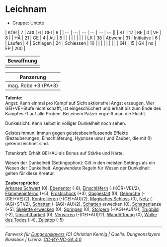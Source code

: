 # Leichnam  
- Gruppe: Untote  

| KÖR    | 7  | AGI      | 6  | GEI        | 9   |
| :-: | :-: | :-: | :-: | :-: | :-: ||
| ST     | 17 | BE       | 0  | VE         | 8   |
| HÄ     | 21 | GE       | 4  | AU         | 8   |
|        |    |          |    |            |     |
| LK     | 38 | Abwehr   | 31 | Initiative | 6   |
| Laufen | 4  | Schlagen | 24 | Schiessen  | 10  |
|        |    |          |    |            |     |
| GH     | 15 | GK       | no | EP         | 200 |


| Bewaffnung |
| --- |
|  |


| Panzerung |
| --- |
| mag. Robe +3 (PA+3) |


**Talente:**  
Angst: Kann einmal pro Kampf auf Sicht aktionsfrei Angst erzeugen. Wer GEI+VE+Stufe nicht schafft, ist eingeschüchert und erhält bis zum Ende des Kampfes -1 auf alle Proben. Bei einem Patzer ergreift man die Flucht.

Dunkelsicht: Kann selbst in völliger Dunkelheit noch sehen.

Geistesimmun: Immun gegen geistesbeeinflussende Effekte (Bezauberungen, Einschläferung, Hypnose usw.) und Zauber, die mit (!) gekennzeichnet sind.

Totenkraft: Erhält GEI+AU als Bonus auf Stärke und Härte.

Wesen der Dunkelheit (Settingoption): Gilt in den meisten Settings als ein Wesen der Dunkelheit. Angewendete Regeln für Wesen der Dunkelheit gelten für diese Kreatur.


**Zaubersprüche:**  
[Arkanes Schwert](/grw/zauber/arkanes-schwert.md) (0), [Ebenentor](/grw/zauber/ebenentor.md) (-8), [Einschläfern](/grw/zauber/einschlaefern.md) (-(KÖR+VE)/2), [Flammeninferno](/grw/zauber/flammeninferno.md) (+5), [Frostschock](/grw/zauber/frostschock.md) (+3), [Gasgestalt](/grw/zauber/gasgestalt.md) (0), [Gehorche](/grw/zauber/gehorche.md) (-(GEI+VE)/2), [Kontrollieren](/grw/zauber/kontrollieren.md) (-(GEI+AU)/2), [Magisches Schloss](/grw/zauber/magisches-schloss.md) (0), [Netz](/grw/zauber/netz.md) (-(AGI+ST)/2), [Schatten](/grw/zauber/schatten.md) (-(AGI+AU)/2), [Schatten](/grw/zauber/schatten.md) erwecken (0), [Schatten](/grw/zauber/schatten.md)lanze (+5), [Skelette erwecken](/grw/zauber/skelette-erwecken.md) (0), [Springen](/grw/zauber/springen.md) (0), [Stolpern](/grw/zauber/stolpern.md) (-(AGI+AU)/2), [Trugbild](/grw/zauber/trugbild.md) (-2), [Unsichtbarkeit](/grw/zauber/unsichtbarkeit.md) (0), [Verwirren](/grw/zauber/verwirren.md) (-(GEI+AU)/2), [Wandöffnung](/grw/zauber/wandoeffnung.md) (0), [Wolke des Todes](/grw/zauber/wolke-des-todes.md) (-4), [Zeitstop](/grw/zauber/zeitstop.md) (-5)




___
*Fanwerk für [Dungeonslayers](https://www.dungeonslayers.net/) (C) Christian Kennig | Quelle: Dungeonslayers Basisbox | Lizenz: [CC-BY-NC-SA 4.0](https://creativecommons.org/licenses/by-nc-sa/4.0/deed.de)*
